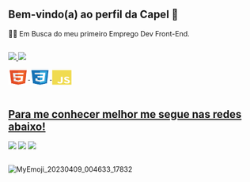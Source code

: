 ## Bem-vindo(a) ao perfil da Capel 💜


👨‍💻 Em Busca do meu primeiro Emprego Dev Front-End.


##

 <div>
   <a href="https://github.com/CarolCapel">
    
   <img height="180em" src="https://github-readme-stats.vercel.app/api?username=CarolCapel&show_icons=true&theme=tokyonight&include_all_commits=true&count_private=true"/>
   
   <img height="180em" src="https://github-readme-stats.vercel.app/api/top-langs/?username=CarolCapel&layout=compact&langs_count=6&theme=tokyonight"/>

</div>
<div style="display: inline_block"><br>
 
  <img align="center" alt="HTML" height="30" width="40" src="https://raw.githubusercontent.com/devicons/devicon/master/icons/html5/html5-original.svg">
  
  <img align="center" alt="CSS" height="30" width="40" src="https://raw.githubusercontent.com/devicons/devicon/master/icons/css3/css3-original.svg">
  
   <img align="center" alt="Js" height="30" width="40" src="https://raw.githubusercontent.com/devicons/devicon/master/icons/javascript/javascript-plain.svg">

 </div>
 
 <br>
 
  ## Para me conhecer melhor me segue nas redes abaixo!
 
<div> 
  
  <a href="https://instagram.com/carolcapeldev?igshid=NzZlODBkYWE4Ng=="><img src="https://img.shields.io/badge/-Instagram-%23E4405F?style=for-the-badge&logo=instagram&logoColor=white" target="_blank"></a>
  <a href = "mailto:ana.capelcosta@gmail.com"><img src="https://img.shields.io/badge/-Gmail-%23333?style=for-the-badge&logo=gmail&logoColor=white" target="_blank"></a>
  <a href="https://www.linkedin.com/in/ana-carolina-capel-c-194b601b4" target="_blank"><img src="https://img.shields.io/badge/-LinkedIn-%230077B5?style=for-the-badge&logo=linkedin&logoColor=white" target="_blank"></a> 
 
</div>

##

 ![MyEmoji_20230409_004633_17832](https://github.com/CarolCapel/CarolCapel/assets/108011375/000d1c05-eae6-4897-b297-82cb2d6b9adf )
   
 

